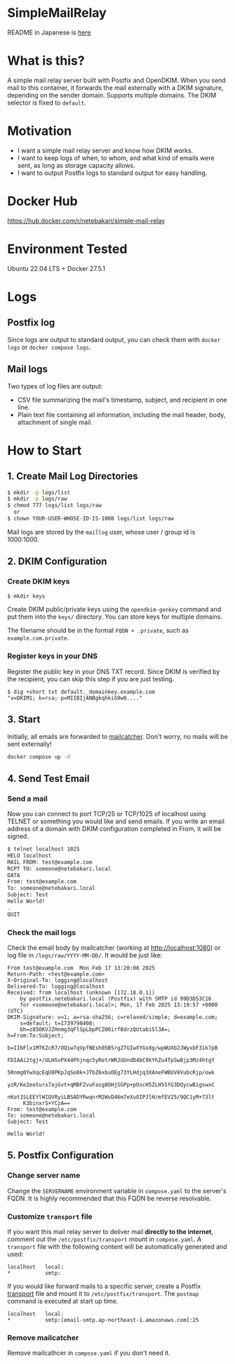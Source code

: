 # SimpleMailRelay
README in Japanese is [here](README_JP.md)

# What is this?
A simple mail relay server built with Postfix and OpenDKIM. When you send mail to this container, it forwards the mail externally with a DKIM signature, depending on the sender domain. Supports multiple domains. The DKIM selector is fixed to `default`.

# Motivation
* I want a simple mail relay server and know how DKIM works.
* I want to keep logs of when, to whom, and what kind of emails were sent, as long as storage capacity allows.
* I want to output Postfix logs to standard output for easy handling.

# Docker Hub
https://hub.docker.com/r/netebakari/simple-mail-relay

# Environment Tested
Ubuntu 22.04 LTS + Docker 27.5.1

# Logs
## Postfix log
Since logs are output to standard output, you can check them with `docker logs` or `docker compose logs`.

## Mail logs
Two types of log files are output:
* CSV file summarizing the mail's timestamp, subject, and recipient in one line.
* Plain text file containing all information, including the mail header, body, attachment of single mail.


# How to Start
## 1. Create Mail Log Directories
```sh
$ mkdir -p logs/list
$ mkdir -p logs/raw
$ chmod 777 logs/list logs/raw
  or
$ chown YOUR-USER-WHOSE-ID-IS-1000 logs/list logs/raw
```

Mail logs are stored by the `maillog` user, whose user / group id is 1000:1000.

## 2. DKIM Configuration
### Create DKIM keys
```sh
$ mkdir keys
```

Create DKIM public/private keys using the `opendkim-genkey` command and put them into the `keys/` directory. You can store keys for multiple domains.

The filename should be in the format `FQDN + .private`, such as `example.com.private`.

### Register keys in your DNS
Register the public key in your DNS TXT record. Since DKIM is verified by the recipient, you can skip this step if you are just testing.

```
$ dig +short txt default._domainkey.example.com
"v=DKIM1; k=rsa; p=MIIBIjANBgkqhkiG9w0...."
```

## 3. Start
Initially, all emails are forwarded to [mailcatcher](https://hub.docker.com/r/schickling/mailcatcher/). Don't worry, no mails will be sent externally!

```sh
docker compose up -d
```

## 4. Send Test Email
### Send a mail
Now you can connect to port TCP/25 or TCP/1025 of localhost using TELNET or something you would like and send emails. If you write an email address of a domain with DKIM configuration completed in From, it will be signed.

```sh
$ telnet localhost 1025
HELO localhost
MAIL FROM: test@example.com
RCPT TO: someone@netebakari.local
DATA
From: test@example.com
To: someone@netebakari.local
Subject: Test
Hello World!
.
QUIT
```

### Check the mail logs
Check the email body by mailcatcher (working at [http://localhost:1080](http://localhost:1080)) or log file in `/logs/raw/YYYY-MM-DD/`. It would be just like:

```
From test@example.com  Mon Feb 17 13:20:08 2025
Return-Path: <test@example.com>
X-Original-To: logging@localhost
Delivered-To: logging@localhost
Received: from localhost (unknown [172.18.0.1])
	by postfix.netebakari.local (Postfix) with SMTP id 99D3D53C16
	for <someone@netebakari.local>; Mon, 17 Feb 2025 13:19:57 +0000 (UTC)
DKIM-Signature: v=1; a=rsa-sha256; c=relaxed/simple; d=example.com;
	s=default; t=1739798408;
	bh=z85OKVJZHnmg3qFlSpLbpPCZ00irfBdrzQUtabiSl3A=; h=From:To:Subject;
	b=IIbFlx1MTKZcR7/OQiw7qVpfNEsh05BSrgZ7GIwXYGxXg/wpWUXb2JWyxbF31k7pB
	 FDIAAi2tgj+/ULHSvPX44Phjnqc5yRetrWRJUUndD4bC9kYhZu4TpSwBjp3Mz4htgY
	 5Rnmg0YwXqcEqU8PKpJqSo0k+JTbZ6xbuOEg73YLHdjq3XAneFWBUV8VubcRjp/owk
	 yzR/Ke2eoturx7ajGvt+qMBFZvuFasg8OHjSGPp+pOscH5ZLH5SfG3DQycwBigswxC
	 nKot1SLEEYlWIQVRyiLBSADYRwqnrM2WvD46m7eXuOIPJlH/mfEV25/9QC1yM+73lt
	 K3binxrS+YCzA==
From: test@example.com
To: someone@netebakari.local
Subject: Test

Hello World!
```

## 5. Postfix Configuration
### Change server name
Change the `SERVERNAME` environment variable in `compose.yaml` to the server's FQDN. It is highly recommended that this FQDN be reverse resolvable.

### Customize `transport` file
If you want this mail relay server to deliver mail **directly to the internet**, comment out the `/etc/postfix/transport` mount in `compose.yaml`. A `transport` file with the following content will be automatically generated and used:

```
localhost   local:
*           smtp:
```

If you would like forward mails to a specific server, create a Postfix [transport](https://www.postfix.org/transport.5.html)⁠ file and mount it to `/etc/postfix/transport`. The `postmap` command is executed at start up time.

```
localhost   local:
*           smtp:[email-smtp.ap-northeast-1.amazonaws.com]:25
```

### Remove mailcatcher
Remove mailcathcer in `compose.yaml` if you don't need it.
